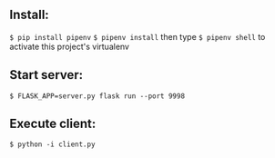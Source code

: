 ## Install:
`$ pip install pipenv`
`$ pipenv install`
then type `$ pipenv shell` to activate this project's virtualenv

## Start server:
`$ FLASK_APP=server.py flask run --port 9998`

## Execute client:
`$ python -i client.py`
